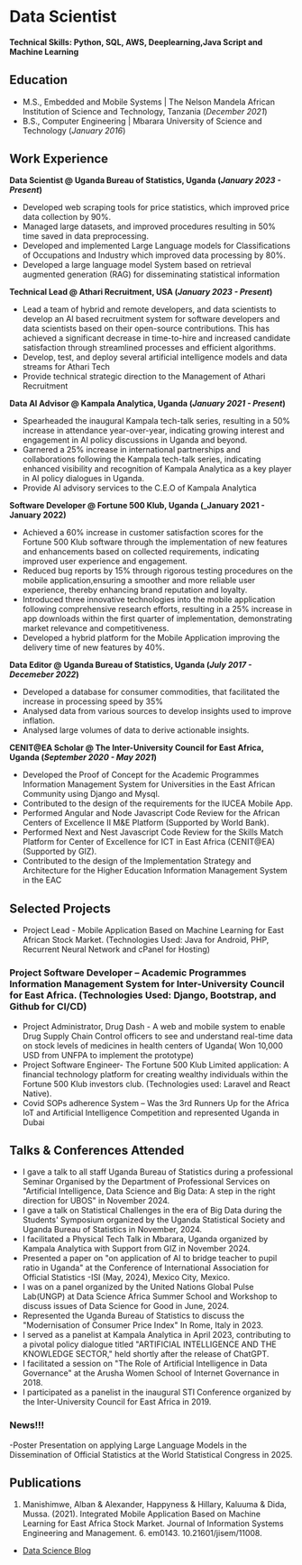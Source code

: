 # Data Scientist

#### Technical Skills: Python, SQL, AWS, Deeplearning,Java Script and Machine Learning

## Education							       		
- M.S., Embedded and Mobile Systems	| The Nelson Mandela African Institution of Science and Technology, Tanzania (_December 2021_)	 			        		
- B.S., Computer Engineering | Mbarara University of Science and Technology (_January 2016_)

## Work Experience
**Data Scientist @ Uganda Bureau of Statistics, Uganda (_January 2023 - Present_)**
- Developed web scraping tools for price statistics, which improved price data collection by 90%.
- Managed large datasets, and improved procedures resulting in 50% time saved in data preprocessing.
- Developed and implemented Large Language models for Classifications of Occupations and Industry which improved data processing by 80%.
- Developed a large language model System based on retrieval augmented generation (RAG) for disseminating statistical information

**Technical Lead @ Athari Recruitment, USA (_January 2023 - Present_)**
- Lead a team of hybrid and remote developers, and data scientists to develop an AI based recruitment system for software developers and data scientists based on their open-source contributions. This has achieved a significant decrease in time-to-hire and increased candidate satisfaction through streamlined processes and efficient algorithms.
- Develop, test, and deploy several artificial intelligence models and data streams for Athari Tech
-  Provide technical strategic direction to the Management of Athari Recruitment

**Data AI Advisor @ Kampala Analytica, Uganda (_January 2021 - Present_)**
- Spearheaded the inaugural Kampala tech-talk series, resulting in a 50% increase in attendance year-over-year, indicating growing interest and engagement in AI policy discussions in Uganda and beyond.
- Garnered a 25% increase in international partnerships and collaborations following the Kampala tech-talk series, indicating enhanced visibility and recognition of Kampala Analytica as a key player in AI policy dialogues in Uganda.
- Provide AI advisory services to the C.E.O of Kampala Analytica

**Software Developer @ Fortune 500 Klub, Uganda (_January 2021 - January 2022)**
- Achieved a 60% increase in customer satisfaction scores for the Fortune 500 Klub software through the implementation of new features and enhancements based on collected requirements, indicating improved user experience and engagement.
- Reduced bug reports by 15% through rigorous testing procedures on the mobile application,ensuring a smoother and more reliable user experience, thereby enhancing brand reputation and loyalty.
- Introduced three innovative technologies into the mobile application following comprehensive research efforts, resulting in a 25% increase in app downloads within the first quarter of implementation, demonstrating market relevance and competitiveness.
- Developed a hybrid platform for the Mobile Application improving the delivery time of new features by 40%.
  
**Data Editor @ Uganda Bureau of Statistics, Uganda (_July 2017 - Decemeber 2022_)**
- Developed a database for consumer commodities, that facilitated the increase in processing speed by 35%
- Analysed data from various sources to develop insights used to improve inflation.
- Analysed large volumes of data to derive actionable insights.
  
**CENIT@EA Scholar @ The Inter-University Council for East Africa, Uganda (_September 2020 - May 2021_)**
- Developed the Proof of Concept for the  Academic Programmes Information Management System for Universities in the East African Community using Django and Mysql.
- Contributed to the design of the requirements for the IUCEA Mobile App.
- Performed Angular and Node Javascript Code Review for the African Centers of Excellence II M&E Platform (Supported by World Bank).
-  Performed Next and Nest Javascript Code Review for the Skills Match Platform for Center of Excellence for ICT in East Africa (CENIT@EA) (Supported by GIZ).
-  Contributed to the design of the Implementation Strategy and Architecture for the Higher Education Information Management System in the EAC

## Selected Projects
-  Project Lead - Mobile Application Based on Machine Learning for East African Stock Market. (Technologies Used: Java for Android, PHP, Recurrent Neural Network and cPanel for Hosting)
### Project Software Developer – Academic Programmes Information Management System for Inter-University Council for East Africa. (Technologies Used: Django, Bootstrap, and Github for CI/CD)
- Project Administrator, Drug Dash - A web and mobile system to enable Drug Supply Chain Control officers to see and understand real-time data on stock levels of medicines in health centers of Uganda( Won 10,000 USD from UNFPA to implement the prototype)
- Project Software Engineer- The Fortune 500 Klub Limited application: A financial technology platform for creating wealthy individuals within the Fortune 500 Klub investors club. (Technologies used: Laravel and React Native).
- Covid SOPs adherence System – Was the 3rd Runners Up for the Africa IoT and Artificial Intelligence Competition and represented Uganda in Dubai

## Talks & Conferences Attended
- I gave a talk to all staff Uganda Bureau of Statistics during a professional Seminar Organised by the Department of Professional Services on "Artificial Intelligence, Data Science and Big Data: A step in the right direction for UBOS" in November 2024.
- I gave a talk on Statistical Challenges in the era of Big Data during the Students' Symposium organized by the Uganda Statistical Society and Uganda Bureau of Statistics in November, 2024.
- I facilitated a Physical Tech Talk in Mbarara, Uganda organized by Kampala Analytica with Support from GIZ in November 2024.
- Presented a paper on "on application of AI to bridge teacher to pupil ratio in Uganda"  at the Conference of International Association for Official Statistics -ISI (May, 2024), Mexico City, Mexico.
- I was on a panel organized by the United Nations Global Pulse Lab(UNGP) at Data Science Africa Summer School and Workshop to discuss issues of Data Science for Good in June, 2024.
- Represented the Uganda Bureau of Statistics to discuss the "Modernisation of Consumer Price Index" In Rome, Italy in 2023.
- I served as a panelist at Kampala Analytica in April 2023, contributing to a pivotal policy dialogue titled "ARTIFICIAL INTELLIGENCE AND THE KNOWLEDGE SECTOR," held shortly after the release of ChatGPT.
- I facilitated a session on "The Role of Artificial Intelligence in Data Governance" at the Arusha Women School of Internet Governance in 2018.
- I participated as a panelist in the inaugural STI Conference organized by the Inter-University Council for East Africa in 2019.

### News!!!
-Poster Presentation on applying Large Language Models in the Dissemination of Official Statistics at the World Statistical Congress in 2025.


## Publications
1. Manishimwe, Alban & Alexander, Happyness & Hillary, Kaluuma & Dida, Mussa. (2021). Integrated Mobile Application Based on Machine Learning for East Africa Stock Market. Journal of Information Systems Engineering and Management. 6. em0143. 10.21601/jisem/11008. 


- [Data Science Blog](https://t.co/yI9YfrEEzA)
